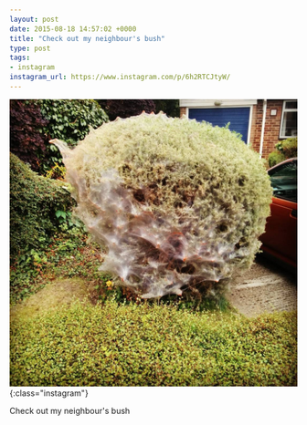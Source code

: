 ```yaml
---
layout: post
date: 2015-08-18 14:57:02 +0000
title: "Check out my neighbour's bush"
type: post
tags:
- instagram
instagram_url: https://www.instagram.com/p/6h2RTCJtyW/
---
```


![Instagram - 6h2RTCJtyW](/img/6h2RTCJtyW.jpg){:class="instagram"}

Check out my neighbour's bush
